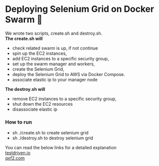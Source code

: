 # Deploying Selenium Grid on Docker Swarm :whale: 

We wrote two scripts, create.sh and destroy.sh. \
**The create.sh will**

- check related swarm is up, if not continue
- spin up the EC2 instances,
- add EC2 instances to a specific security group,
- set up the swarm manager and workers,
- create the Selenium Grid,
- deploy the Selenium Grid to AWS via Docker Compose.
- associate elastic ip to your manager node

**The destroy.sh will**

- remove EC2 instances to a specific security group,
- shut down the EC2 resources
- disassociate elastic ip

### How to run
- sh ./create.sh to create selenium grid
- sh ./destroy.sh to destroy selenium grid

You can read the below links for a detailed explanation \
[testdriven.io](https://testdriven.io/blog/distributed-testing-with-selenium-grid/) \
[qxf2.com](https://qxf2.com/blog/automating-the-setup-for-cloud-based-testing-with-selenium-grid-and-docker-swarm/)
